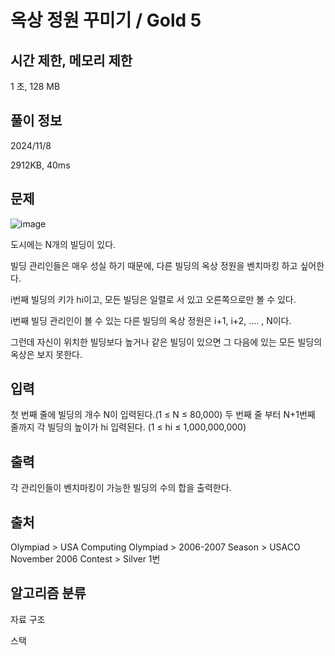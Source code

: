 # 옥상 정원 꾸미기 / Gold 5
 
## 시간 제한,	메모리 제한	
1 초,	128 MB	

## 풀이 정보
2024/11/8

2912KB, 40ms

## 문제
![image](https://github.com/user-attachments/assets/4a4f2e1c-f564-4c9d-a4a1-ea3ceeafa538)


도시에는 N개의 빌딩이 있다.

빌딩 관리인들은 매우 성실 하기 때문에, 다른 빌딩의 옥상 정원을 벤치마킹 하고 싶어한다.

i번째 빌딩의 키가 hi이고, 모든 빌딩은 일렬로 서 있고 오른쪽으로만 볼 수 있다.

i번째 빌딩 관리인이 볼 수 있는 다른 빌딩의 옥상 정원은 i+1, i+2, .... , N이다.

그런데 자신이 위치한 빌딩보다 높거나 같은 빌딩이 있으면 그 다음에 있는 모든 빌딩의 옥상은 보지 못한다.

## 입력
첫 번째 줄에 빌딩의 개수 N이 입력된다.(1 ≤ N ≤ 80,000)
두 번째 줄 부터 N+1번째 줄까지 각 빌딩의 높이가 hi 입력된다. (1 ≤ hi ≤ 1,000,000,000)
## 출력
각 관리인들이 벤치마킹이 가능한 빌딩의 수의 합을 출력한다.

## 출처
Olympiad > USA Computing Olympiad > 2006-2007 Season > USACO November 2006 Contest > Silver 1번

## 알고리즘 분류
자료 구조

스택
